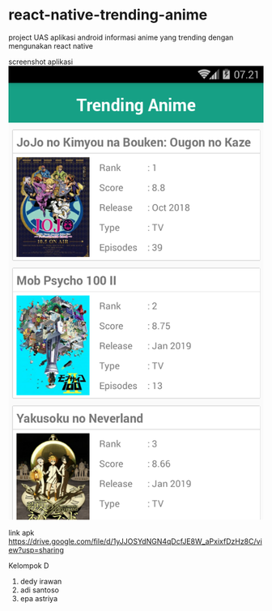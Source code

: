 # react-native-trending-anime
project UAS aplikasi android informasi anime yang trending dengan mengunakan react native

screenshot aplikasi ![trending anime](https://github.com/dedyarhenz/react-native-trending-anime/blob/master/images/app-ss.png)

link apk https://drive.google.com/file/d/1yJJOSYdNGN4qDcfJE8W_aPxixfDzHz8C/view?usp=sharing

Kelompok D
1. dedy irawan
2. adi santoso
3. epa astriya
